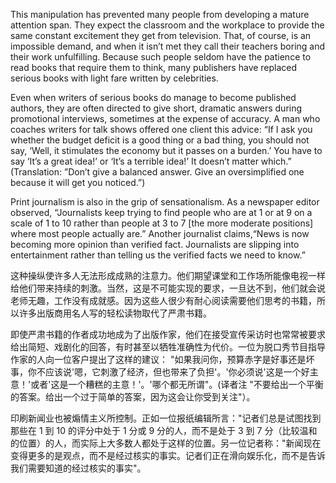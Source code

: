 This manipulation has prevented many people from developing a mature attention span. They expect the classroom and the workplace to provide the same constant excitement they get from television. That, of course, is an impossible demand, and when it isn’t met they call their teachers boring and their work unfulfilling. Because such people seldom have the patience to read books that require them to think, many publishers have replaced serious books with light fare written by celebrities.

Even when writers of serious books do manage to become published authors, they are often directed to give short, dramatic answers during
promotional interviews, sometimes at the expense of accuracy. A man who coaches writers for talk shows offered one client this advice: “If I ask
you whether the budget deficit is a good thing or a bad thing, you should not say, ‘Well, it stimulates the economy but it passes on a burden.’ You have to say ‘It’s a great idea!’ or ‘It’s a terrible idea!’ It doesn’t matter which.” (Translation: ”Don’t give a balanced answer. Give an oversimplified one because it will get you noticed.”)

Print journalism is also in the grip of sensationalism. As a newspaper editor observed, “Journalists keep trying to find people who are at 1 or at
9 on a scale of 1 to 10 rather than people at 3 to 7 [the more moderate positions] where most people actually are.” Another journalist claims,“News is now becoming more opinion than verified fact. Journalists are slipping into entertainment rather than telling us the verified facts we need to know.”







这种操纵使许多人无法形成成熟的注意力。他们期望课堂和工作场所能像电视一样给他们带来持续的刺激。当然，这是不可能实现的要求，一旦达不到，他们就会说老师无趣，工作没有成就感。因为这些人很少有耐心阅读需要他们思考的书籍，所以许多出版商用名人写的轻松读物取代了严肃书籍。

即使严肃书籍的作者成功地成为了出版作家，他们在接受宣传采访时也常常被要求给出简短、戏剧化的回答，有时甚至以牺牲准确性为代价。一位为脱口秀节目指导作家的人向一位客户提出了这样的建议： "如果我问你，预算赤字是好事还是坏事，你不应该说'嗯，它刺激了经济，但也带来了负担'。'你必须说'这是一个好主意！'或者'这是一个糟糕的主意！'。'哪个都无所谓"。(译者注 "不要给出一个平衡的答案。给出一个过于简单的答案，因为这会让你受到关注"）。

印刷新闻业也被煽情主义所控制。正如一位报纸编辑所言："记者们总是试图找到那些在 1 到 10 的评分中处于 1 分或 9 分的人，而不是处于 3 到 7 分（比较温和的位置）的人，而实际上大多数人都处于这样的位置。另一位记者称："新闻现在变得更多的是观点，而不是经过核实的事实。记者们正在滑向娱乐化，而不是告诉我们需要知道的经过核实的事实"。
